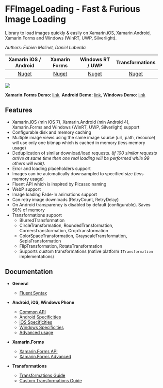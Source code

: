 # FFImageLoading - Fast & Furious Image Loading

Library to load images quickly & easily on Xamarin.iOS, Xamarin.Android, Xamarin.Forms and Windows (WinRT, UWP, Silverlight).

*Authors: Fabien Molinet, Daniel Luberda*

| Xamarin iOS / Android | Xamarin Forms | Windows RT / UWP | Transformations |
|:----:|:----:|:----:|:----:|
| [Nuget](https://www.nuget.org/packages/Xamarin.FFImageLoading/) | [Nuget](https://www.nuget.org/packages/Xamarin.FFImageLoading.Forms/) | [Nuget](https://www.nuget.org/packages/FFImageLoading.Windows/) | [Nuget](https://www.nuget.org/packages/Xamarin.FFImageLoading.Transformations/) |

<a href="https://raw.githubusercontent.com/molinch/FFImageLoading/master/samples/Screenshots/ffimageloading_large.png"><img src="https://raw.githubusercontent.com/molinch/FFImageLoading/master/samples/Screenshots/ffimageloading.png"/></a>

**Xamarin.Forms Demo:** [link](https://github.com/molinch/FFImageLoading/tree/master/samples/ImageLoading.Forms.Sample), **Android Demo:** [link](https://github.com/molinch/FFImageLoading/tree/master/samples/ImageLoading.Sample), **Windows Demo:** [link](https://github.com/molinch/FFImageLoading/tree/master/samples/Simple.WinPhone.Sample)


## Features

- Xamarin.iOS (min iOS 7), Xamarin.Android (min Android 4), Xamarin.Forms and Windows (WinRT, UWP, Silverlight) support
- Configurable disk and memory caching
- Multiple image views using the same image source (url, path, resource) will use only one bitmap which is cached in memory (less memory usage)
- Deduplication of similar download/load requests. *(If 100 similar requests arrive at same time then one real loading will be performed while 99 others will wait).*
- Error and loading placeholders support
- Images can be automatically downsampled to specified size (less memory usage)
- Fluent API which is inspired by Picasso naming
- WebP support
- Image loading Fade-In animations support
- Can retry image downloads (RetryCount, RetryDelay)
- On Android transparency is disabled by default (configurable). Saves 50% of memory
- Transformations support
  - BlurredTransformation
  - CircleTransformation, RoundedTransformation, CornersTransformation, CropTransformation
  - ColorSpaceTransformation, GrayscaleTransformation, SepiaTransformation
  - FlipTransformation, RotateTransformation
  - Supports custom transformations (native platform `ITransformation` implementations)

## Documentation

- **General**
  - [Fluent Syntax](https://github.com/molinch/FFImageLoading/wiki/Fluent-Syntax)

- **Android, iOS, Windows Phone**
  - [Common API](https://github.com/molinch/FFImageLoading/wiki/API)
  - [Android Specificities](https://github.com/molinch/FFImageLoading/wiki/Android-API)
  - [iOS Specificities](https://github.com/molinch/FFImageLoading/wiki/iOS-API)
  - [Windows Specificities](https://github.com/molinch/FFImageLoading/wiki/Windows-API)
  - [Advanced usage](https://github.com/molinch/FFImageLoading/wiki/Advanced-Usage)

- **Xamarin.Forms**
  - [Xamarin.Forms API](https://github.com/molinch/FFImageLoading/wiki/Xamarin.Forms-API)
  - [Xamarin.Forms Advanced](https://github.com/molinch/FFImageLoading/wiki/Xamarin.Forms-Advanced)

- **Transformations**
  - [Transformations Guide](https://github.com/molinch/FFImageLoading/wiki/Transformations-Guide)
  - [Custom Transformations Guide](https://github.com/molinch/FFImageLoading/wiki/Custom-Transformations-Guide)

